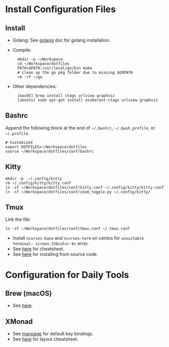 # Install Configuration Files

## Install

- Golang: See [golang](doc/golang.md#install) doc for golang installation.
- Compile:

        mkdir -p ~/Workspace
        cd ~/Workspace/dotfiles
        PATH=$PATH:/usr/local/go/bin make
        # clean up the go pkg folder due to missing $GOPATH
        rm -rf ~/go

- Other dependencies:

        [macOS] brew install ctags urlview graphviz
        [ubuntu] sudo apt-get install exuberant-ctags urlview graphviz

## Bashrc

Append the following block at the end of `~/.bashrc`, `~/.bash_profile`, or
`~/.profile`.

    # Customized
    export DOTFILES=~/Workspace/dotfiles
    source ~/Workspace/dotfiles/conf/bashrc

## Kitty

    mkdir -p  ~/.config/kitty
    rm ~/.config/kitty/kitty.conf
    ln -sf ~/Workspace/dotfiles/conf/kitty.conf ~/.config/kitty/kitty.conf
    ln -sf ~/Workspace/dotfiles/conf/zoom_toggle.py ~/.config/kitty/

## Tmux

Link the file:

    ln -sf ~/Workspace/dotfiles/conf/tmux.conf ~/.tmux.conf

- Install `ncurses-base` and `ncurses-term` on centos for `unsuitable terminal: screen-256color-bc` error.
- See [here](doc/tmux.md#tmux-cheatsheet) for cheatsheet.
- See [here](doc/tmux.md#install) for installing from source code.

# Configuration for Daily Tools

## Brew (macOS)

- See [here](doc/brew.md).

## XMonad

- See [manpage](https://xmonad.org/manpage.html) for default key bindings.
- See [here](doc/xmonad_cheatsheet.md) for layout cheatsheet.

